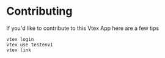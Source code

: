 Contributing
===

If you'd like to contribute to this Vtex App here are a few tips


```
vtex login
vtex use testenv1
vtex link
```
